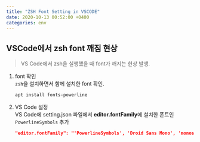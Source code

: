 ```yaml
---
title: "ZSH Font Setting in VSCODE"
date: 2020-10-13 00:52:00 +0400
categories: env
---
```


VSCode에서 zsh font 깨짐 현상
-------------------

> VS Code에서 zsh을 실행했을 때 font가 깨지는 현상 발생.

1. font 확인   
`zsh`을 설치하면서 함께 설치한 font 확인.

    ```bash
    apt install fonts-powerline
    ```

2. VS Code 설정   
VS Code에 setting.json 파일에서 **editor.fontFamily**에 설치한 폰트인 `PowerlineSymbols` 추가

    ```json
    "editor.fontFamily": "'PowerlineSymbols', 'Droid Sans Mono', 'monospace', monospace"
    ```

